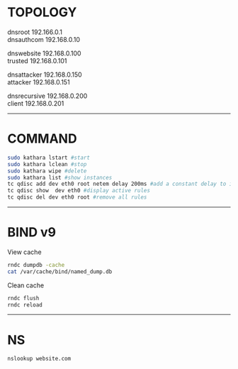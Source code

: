 # TOPOLOGY

dnsroot 192.166.0.1  
dnsauthcom 192.168.0.10

dnswebsite 192.168.0.100  
trusted 192.168.0.101

dnsattacker 192.168.0.150  
attacker 192.168.0.151

dnsrecursive 192.168.0.200  
client 192.168.0.201

---

# COMMAND

```bash
sudo kathara lstart #start 
sudo kathara lclean #stop
sudo kathara wipe #delete
sudo kathara list #show instances
tc qdisc add dev eth0 root netem delay 200ms #add a constant delay to interface eth0ù
tc qdisc show  dev eth0 #display active rules
tc qdisc del dev eth0 root #remove all rules
```

---

# BIND v9 

View cache
```bash
rndc dumpdb -cache
cat /var/cache/bind/named_dump.db
```

Clean cache
```bash
rndc flush
rndc reload
```

---

# NS

```bash
nslookup website.com
```
